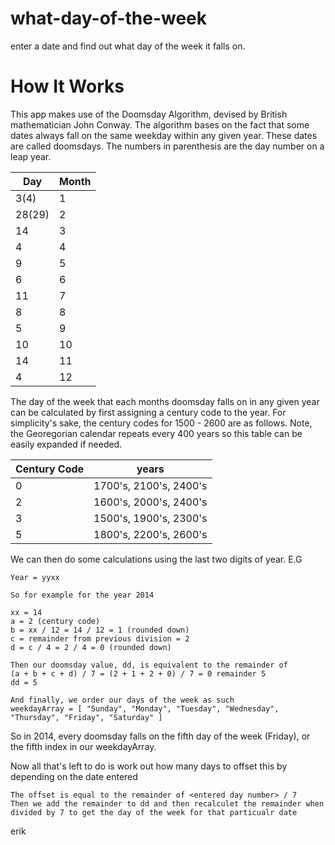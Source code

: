 # what-day-of-the-week
enter a date and find out what day of the week it falls on.

# How It Works
This app makes use of the Doomsday Algorithm, devised by British mathematician John Conway. The algorithm bases on the fact that some dates always fall on the same weekday within any given year. These dates are called doomsdays. The numbers in parenthesis are the day number on a leap year.

| Day | Month |
|-----|-------|
| 3(4) | 1 |
|28(29)|2|
| 14 | 3 |
| 4 | 4 |
| 9 | 5 |
| 6 | 6 |
| 11 | 7 |
| 8 | 8 |
| 5 | 9 |
| 10 | 10 |
| 14 | 11 |
| 4 | 12 |

The day of the week that each months doomsday falls on in any given year can be calculated by first assigning a century code to the year. For simplicity's sake, the century codes for 1500 - 2600 are as follows. Note, the Georegorian calendar repeats every 400 years so this table can be easily expanded if needed.

| Century Code | years |
|--------------|-------|
| 0 | 1700's, 2100's, 2400's |
| 2 | 1600's, 2000's, 2400's |
| 3 | 1500's, 1900's, 2300's |
| 5 | 1800's, 2200's, 2600's |

We can then do some calculations using the last two digits of year. E.G
```
Year = yyxx

So for example for the year 2014

xx = 14
a = 2 (century code)
b = xx / 12 = 14 / 12 = 1 (rounded down)
c = remainder from previous division = 2
d = c / 4 = 2 / 4 = 0 (rounded down)

Then our doomsday value, dd, is equivalent to the remainder of 
(a + b + c + d) / 7 = (2 + 1 + 2 + 0) / 7 = 0 remainder 5
dd = 5

And finally, we order our days of the week as such
weekdayArray = [ "Sunday", "Monday", "Tuesday", "Wednesday", "Thursday", "Friday", "Saturday" ]
```
So in 2014, every doomsday falls on the fifth day of the week (Friday), or the fifth index in our weekdayArray.

Now all that's left to do is work out how many days to offset this by depending on the date entered
```
The offset is equal to the remainder of <entered day number> / 7
Then we add the remainder to dd and then recalculet the remainder when divided by 7 to get the day of the week for that particualr date
```
erik




